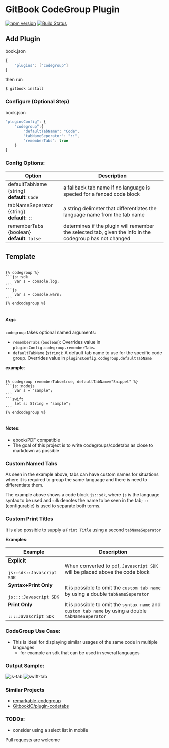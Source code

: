GitBook CodeGroup Plugin
==============

[![npm version](https://badge.fury.io/js/gitbook-plugin-codegroup.svg)](https://badge.fury.io/js/gitbook-plugin-codegroup)
[![Build Status](https://travis-ci.org/lwhiteley/gitbook-plugin-codegroup.svg?branch=master)](https://travis-ci.org/lwhiteley/gitbook-plugin-codegroup)

## Add Plugin

book.json
```js
{
    "plugins": ["codegroup"]
}
```

then run
```bash
$ gitbook install
```

### Configure (Optional Step)

book.json
```js
"pluginsConfig": {
    "codegroup":{
        "defaultTabName": "Code",
        "tabNameSeperator": "::",
        "rememberTabs": true
    }
}
```

### Config Options:
| Option | Description |
| ------------- | ------------- |
| defaultTabName {string} <br> **default**: `Code` | a fallback tab name if no language is specied for a fenced code block  |
| tabNameSeperator {string}  <br> **default**: `::` | a string delimeter that differentiates the language name from the tab name  |
| rememberTabs {boolean}  <br> **default**: `false` |determines if the plugin will remember the selected tab, given the info in the codegroup has not changed  |

## Template

<pre>
<code>
{% codegroup %}
```js::sdk
    var s = console.log;
```
```js
    var s = console.warn;
```
{% endcodegroup %}
</code>
</pre>

##### Args

`codegroup` takes optional named arguments: 

- `rememberTabs` (`boolean`): Overrides value in `pluginsConfig.codegroup.rememberTabs`.
- `defaultTabName` (`string`): A default tab name to use for the specific code group. Overrides value in `pluginsConfig.codegroup.defaultTabName`

**example**:
<pre>
<code>
{% codegroup rememberTabs=true, defaultTabName="Snippet" %}
```js::nodejs
    var s = "sample";
```
```swift
    let s: String = "sample";
```
{% endcodegroup %}
</code>
</pre>


#### Notes:
- ebook/PDF compatible
- The goal of this project is to write codegroups/codetabs as close to markdown as possible

### Custom Named Tabs

As seen in the example above, tabs can have custom names for situations where it is required to group the same language and there is need to differentiate them.

The example above shows a code block `js::sdk`, where `js` is the language syntax to be used and `sdk` denotes the name to be seen in the tab; `::` (configurable) is used to separate both terms.

### Custom Print Titles

It is also possible to supply a `Print Title` using a second `tabNameSeperator`

**Examples**:

| Example | Description |
| ------------- | ------------- |
| **Explicit** <br/><br/> `js::sdk::Javascript SDK`| When converted to pdf, `Javascript SDK` will be placed above the code block |
| **Syntax+Print Only** <br/><br/>`js::::Javascript SDK`| It is possible to omit the `custom tab name` by using a double `tabNameSeperator` |
| **Print Only** <br/><br/>`::::Javascript SDK` |It is possible to omit the `syntax name` and `custom tab name` by using a double `tabNameSeperator` |

### CodeGroup Use Case:
- This is ideal for displaying similar usages of the same code in multiple languages
    - for example an sdk that can be used in several languages

### Output Sample:
![js-tab](https://i.imgur.com/6Odrdh7.png)
![swift-tab](https://i.imgur.com/t7aQUgu.png)

### Similar Projects
- [remarkable-codegroup](https://github.com/lwhiteley/remarkable-codegroup)
- [GitbookIO/plugin-codetabs](https://github.com/GitbookIO/plugin-codetabs)

### TODOs:
- consider using a select list in mobile

Pull requests are welcome



